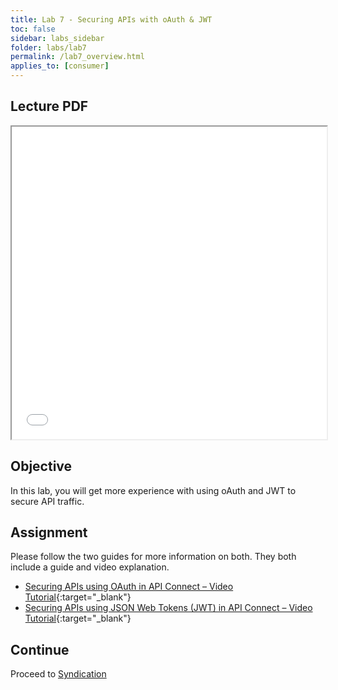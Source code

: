 ```yaml
---
title: Lab 7 - Securing APIs with oAuth & JWT
toc: false
sidebar: labs_sidebar
folder: labs/lab7
permalink: /lab7_overview.html
applies_to: [consumer]
---
```


## Lecture PDF

 <iframe style="overflow:hidden;height:500;width:100%" height="500" width="100%" src="./assets/lectures/Lecture-oAuth_JWT.pdf"> </iframe>

## Objective

In this lab, you will get more experience with using oAuth and JWT to secure API traffic.  
## Assignment

Please follow the two guides for more information on both.  They both include a guide and video explanation.

+ [Securing APIs using OAuth in API Connect – Video Tutorial](https://developer.ibm.com/apiconnect/2017/04/11/securing-apis-using-oauth-in-apiconnect/){:target="_blank"}
+ [Securing APIs using JSON Web Tokens (JWT) in API Connect – Video Tutorial](https://developer.ibm.com/apiconnect/2016/08/16/securing-apis-using-json-web-tokens-jwt-in-api-connect-video-tutorial/){:target="_blank"}


## Continue
Proceed to [Syndication](lecture_syndication.html) 
